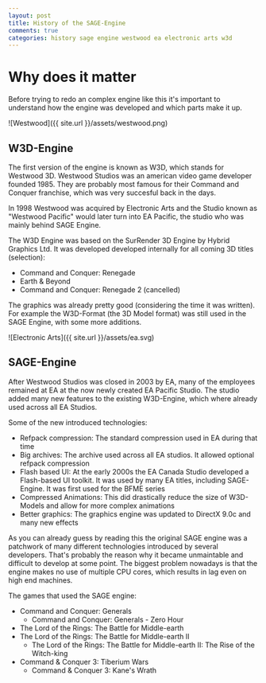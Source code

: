 ```yaml
---
layout: post
title: History of the SAGE-Engine
comments: true
categories: history sage engine westwood ea electronic arts w3d
---
```

# Why does it matter

Before trying to redo an complex engine like this it's important 
to understand how the engine was developed and which parts make it up.

![Westwood]({{ site.url }}/assets/westwood.png)

## __W3D-Engine__

The first version of the engine is known as W3D, which stands for Westwood 3D. 
Westwood Studios was an american video game developer founded 1985. They are probably most
famous for their Command and Conquer franchise, which was very succesful back in the days.

In 1998 Westwood was acquired by Electronic Arts and the Studio known as "Westwood Pacific" would later
turn into EA Pacific, the studio who was mainly behind SAGE Engine.

The W3D Engine was based on the SurRender 3D Engine by Hybrid Graphics Ltd.
It was developed developed internally for all coming 3D titles (selection):

- Command and Conquer: Renegade
- Earth & Beyond
- Command and Conquer: Renegade 2 (cancelled)

The graphics was already pretty good (considering the 
time it was written). For example the W3D-Format (the 3D Model format) was still used in the SAGE Engine,
with some more additions.

![Electronic Arts]({{ site.url }}/assets/ea.svg)

## __SAGE-Engine__

After Westwood Studios was closed in 2003 by EA, many of the employees remained at EA at the now newly
created EA Pacific Studio. The studio added many new features to the existing W3D-Engine, which where
already used across all EA Studios. 

Some of the new introduced technologies:

- Refpack compression: The standard compression used in EA during that time
- Big archives: The archive used across all EA studios. It allowed optional refpack compression
- Flash based UI: At the early 2000s the EA Canada Studio developed a Flash-based UI toolkit. 
It was used by many EA titles, including SAGE-Engine. It was first used for the BFME series
- Compressed Animations: This did drastically reduce the size of W3D-Models and allow for more complex
animations
- Better graphics: The graphics engine was updated to DirectX 9.0c and many new effects

As you can already guess by reading this the original SAGE engine was a patchwork of many different
technologies introduced by several developers. That's probably the reason why it became unmaintable
and difficult to develop at some point. The biggest problem nowadays is that the engine makes
no use of multiple CPU cores, which results in lag even on high end machines.

The games that used the SAGE engine: 
- Command and Conquer: Generals
    - Command and Conquer: Generals - Zero Hour
- The Lord of the Rings: The Battle for Middle-earth
- The Lord of the Rings: The Battle for Middle-earth II
    - The Lord of the Rings: The Battle for Middle-earth II: The Rise of the Witch-king
- Command & Conquer 3: Tiberium Wars
    - Command & Conquer 3: Kane's Wrath